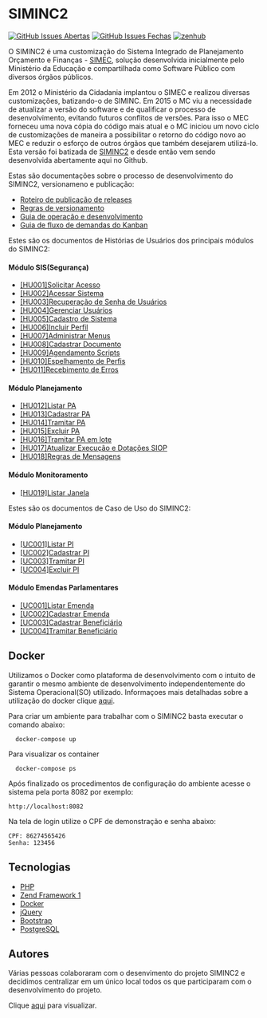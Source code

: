 # SIMINC2

[![GitHub Issues Abertas](https://img.shields.io/github/issues/culturagovbr/siminc2.svg?maxAge=2592000)]() 
[![GitHub Issues Fechas](https://img.shields.io/github/issues-closed-raw/culturagovbr/siminc2.svg?maxAge=2592000)]()
<a href="https://app.zenhub.com/workspace/o/culturagovbr/siminc2/boards" target="_blank">
    <img src="https://img.shields.io/badge/Managed_with-ZenHub-5e60ba.svg" alt="zenhub">
</a>

O SIMINC2 é uma customização do Sistema Integrado de Planejamento Orçamento e Finanças - [SIMEC](https://softwarepublico.gov.br/social/simec/), solução desenvolvida inicialmente pelo Ministério da Educação e compartilhada como Software Público com diversos órgãos públicos.

Em 2012 o Ministério da Cidadania implantou o SIMEC e realizou diversas customizações, batizando-o de SIMINC. Em 2015 o MC viu a necessidade de atualizar a versão do software e de qualificar o processo de desenvolvimento, evitando futuros conflitos de versões. Para isso o MEC forneceu uma nova cópia do código mais atual e o MC iniciou um novo ciclo de customizações de maneira a possibilitar o retorno do código novo ao MEC e reduzir o esforço de outros órgãos que também desejarem utilizá-lo. Esta versão foi batizada de [SIMINC2](http://siminc2.cultura.gov.br/) e desde então vem sendo desenvolvida abertamente aqui no Github.

Estas são documentações sobre o processo de desenvolvimento do SIMINC2, versionameno e publicação:

* [Roteiro de publicação de releases](docs/Roteiro_de_publicacao_de_releases.md)
* [Regras de versionamento](docs/Regras_versionamento.md)
* [Guia de operação e desenvolvimento](docs/Guia_de_operacao-desenvolvimento.md)
* [Guia de fluxo de demandas do Kanban](docs/Fluxo_Kanban.md)

Estes são os documentos de Histórias de Usuários dos principais módulos do SIMINC2:
#### Módulo SIS(Segurança)
* [[HU001]Solicitar Acesso](https://drive.google.com/file/d/1aKV2XY5jOnirdWT-2066fEecS6jNvZfw/view?usp=sharing)
* [[HU002]Acessar Sistema](https://drive.google.com/file/d/1f0ed_Ttl-v1LLmrehS9oNzD5xDLNszZq/view?usp=sharing)
* [[HU003]Recuperação de Senha de Usuários](https://drive.google.com/file/d/12BdkWuMRouK6ZHGBXee2p5llyI0m3H10/view?usp=sharing)
* [[HU004]Gerenciar Usuários](https://drive.google.com/file/d/1lT8pyXrWNvXdvtLOvJ8cvdZ1GLsVkUYe/view?usp=sharing)
* [[HU005]Cadastro de Sistema](https://drive.google.com/file/d/1919q-qTDcBjKVb0yU1RcVIGzLTCgHFvW/view?usp=sharing)
* [[HU006]Incluir Perfil](https://drive.google.com/file/d/1-v7CElTa9fvlMoI5MmIlQxFSi6HKaK_Z/view?usp=sharing)
* [[HU007]Administrar Menus](https://drive.google.com/file/d/1MHqiQxFYTdbUkGIoZATMvavSO0JQlvjD/view?usp=sharing)
* [[HU008]Cadastrar Documento](https://drive.google.com/file/d/1RkI_HpoMlAgVEFu_Wp-CakkOAzjLQN86/view?usp=sharing)
* [[HU009]Agendamento Scripts](https://drive.google.com/file/d/1ae8ksOnLEwyJoaHe5X-wz2espSYsIENI/view?usp=sharing)
* [[HU010]Espelhamento de Perfis](https://drive.google.com/file/d/1P8p2ThansBtx2sJUGFiC2wxeRQ1ibRTj/view?usp=sharing)
* [[HU011]Recebimento de Erros](https://drive.google.com/file/d/1jGYGF0MRF2EH6vecS09O7WTrKJYxQaQw/view?usp=sharing)

#### Módulo Planejamento
* [[HU012]Listar PA](https://drive.google.com/file/d/1N-BhiuS_h_k_vYfXtL4323ag2ZdRT1Gy/view?usp=sharing)
* [[HU013]Cadastrar PA](https://drive.google.com/file/d/100wMuu4qtMgwmX-pJWui8b04t3xZTxIc/view?usp=sharing)
* [[HU014]Tramitar PA](https://drive.google.com/file/d/1x7E5FC8VipGMkfg0tizZTbgoRGjU2-8P/view?usp=sharing)
* [[HU015]Excluir PA](https://drive.google.com/file/d/1iOjASFFF19eQHDvlvl9Fh8pPM3KgGKDA/view?usp=sharing)
* [[HU016]Tramitar PA em lote](https://drive.google.com/file/d/1g3qJ3fqWZTLWbntSb5qWX7M4N2gKynak/view?usp=sharing)
* [[HU017]Atualizar Execução e Dotações SIOP](https://drive.google.com/file/d/1kFA9r0NAYZKsz_DuggOyKFmUyBKul3CT/view?usp=sharing)
* [[HU018]Regras de Mensagens](https://drive.google.com/file/d/1osDsl556TrnDBJvfgKwup3lJ5jbMrwKY/view?usp=sharing)

#### Módulo Monitoramento
* [[HU019]Listar Janela](https://drive.google.com/file/d/1gPVVXJbtxw4KyjitfqZQZXBj35MPng-I/view?usp=sharing)

Estes são os documentos de Caso de Uso do SIMINC2:
#### Módulo Planejamento
* [[UC001]Listar PI](https://docs.google.com/document/d/1C__jUY_Sd2e34Q98I_vRXDoljyNQlJBy8myWyE2HWyE/edit?usp=sharing)
* [[UC002]Cadastrar PI](https://docs.google.com/document/d/1Tjv5MKW66fER0rpa6S28d94PDYkJCffmr7CB26uW3us/edit?usp=sharing)
* [[UC003]Tramitar PI](https://docs.google.com/document/d/1R3NiUYxq_WB6mOB7UGw73nzgG1FMUzve0JI5rGv4_1Q/edit?usp=sharing)
* [[UC004]Excluir PI](https://docs.google.com/document/d/14xLg2ZQDtsSzeSmM-S9e7BJoF09PDam_hB5Eo4hRzeM/edit?usp=sharing)

#### Módulo Emendas Parlamentares
* [[UC001]Listar Emenda](https://docs.google.com/document/d/1YYDxSPJ-QHQ_Iibv_n0pIqEXzOnzvVm7C0QYGXBHRDQ/edit?usp=sharing)
* [[UC002]Cadastrar Emenda](https://docs.google.com/document/d/1CX6VK1uuI2112cwqQ7L6OK-BMIkiHtgzymbZTRBQ4BQ/edit?usp=sharing)
* [[UC003]Cadastrar Beneficiário](https://docs.google.com/document/d/1ZpcmLDE6sdwCoHg_NUIhSEWUIqs15eHSIw9g8sjQVZ0/edit?usp=sharing)
* [[UC004]Tramitar Beneficiário](https://docs.google.com/document/d/1RZFbgFfyAbz90ksIVT7RNkSQgj7vziR5l2h3m1ULi_I/edit?usp=sharing)

## Docker
Utilizamos o Docker como plataforma de desenvolvimento com o intuito de garantir o mesmo ambiente de desenvolvimento 
independentemente do Sistema Operacional(SO) utilizado. Informaçoes mais detalhadas sobre a utilização do docker clique
[aqui](docs/Guia_utilizacao_docker.md).

Para criar um ambiente para trabalhar com o SIMINC2 basta executar o comando abaixo:
```
  docker-compose up
```

Para visualizar os container
```
  docker-compose ps
```

Após finalizado os procedimentos de configuração do ambiente acesse o sistema pela porta 8082 por exemplo:
```
http://localhost:8082
```
Na tela de login utilize o CPF de demonstração e senha abaixo:
```
CPF: 86274565426
Senha: 123456
```

## Tecnologias
* [PHP](http://php.net/)
* [Zend Framework 1](https://framework.zend.com/manual/1.12/en/learning.quickstart.html) 
* [Docker](https://www.docker.com)
* [jQuery](https://jquery.com/)
* [Bootstrap](https://getbootstrap.com/)
* [PostgreSQL](https://www.postgresql.org/)

## Autores
Várias pessoas colaboraram com o desenvimento do projeto SIMINC2 e decidimos centralizar em um único local todos os que participaram com o desenvolvimento do projeto.
  
Clique [aqui](docs/Autores.md) para visualizar.
